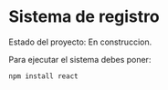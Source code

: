 <h1> Sistema de registro </h1>

Estado del proyecto: En construccion.

Para ejecutar el sistema debes poner:

```npm install react```
